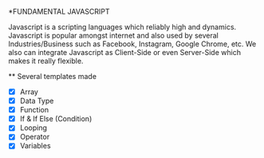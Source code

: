 *FUNDAMENTAL JAVASCRIPT

Javascript is a scripting languages which reliably high and dynamics.
Javascript is popular amongst internet and also used by several Industries/Business such as Facebook, Instagram, Google Chrome, etc.
We also can integrate Javascript as Client-Side or even Server-Side which makes it really flexible.

** Several templates made
- [x] Array
- [x] Data Type
- [x] Function
- [x] If & If Else (Condition)
- [x] Looping
- [x] Operator
- [x] Variables